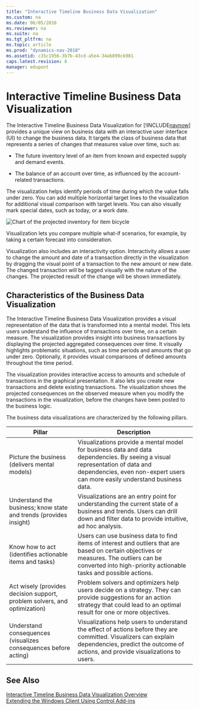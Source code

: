 ```yaml
---
title: "Interactive Timeline Business Data Visualization"
ms.custom: na
ms.date: 06/05/2016
ms.reviewer: na
ms.suite: na
ms.tgt_pltfrm: na
ms.topic: article
ms.prod: "dynamics-nav-2018"
ms.assetid: c35c1956-3b7b-43cd-a5e4-34ab899cb981
caps.latest.revision: 6
manager: edupont
---
```

# Interactive Timeline Business Data Visualization
The Interactive Timeline Business Data Visualization for [!INCLUDE[navnow](includes/navnow_md.md)] provides a unique view on business data with an interactive user interface \(UI\) to change the business data. It targets the class of business data that represents a series of changes that measures value over time, such as:  
  
-   The future inventory level of an item from known and expected supply and demand events.  
  
-   The balance of an account over time, as influenced by the account-related transactions.  
  
 The visualization helps identify periods of time during which the value falls under zero. You can add multiple horizontal target lines to the visualization for additional visual comparison with target levels. You can also visually mark special dates, such as today, or a work date.  
  
 ![Chart of the projected inventory for item bicycle](media/TimeLine_Viz_ProjectedInventoryBicyle.png "TimeLine\_Viz\_ProjectedInventoryBicyle")  
  
 Visualization lets you compare multiple what-if scenarios, for example, by taking a certain forecast into consideration.  
  
 Visualization also includes an interactivity option. Interactivity allows a user to change the amount and date of a transaction directly in the visualization by dragging the visual point of a transaction to the new amount or new date. The changed transaction will be tagged visually with the nature of the changes. The projected result of the change will be shown immediately.  
  
## Characteristics of the Business Data Visualization  
 The Interactive Timeline Business Data Visualization provides a visual representation of the data that is transformed into a mental model. This lets users understand the influence of transactions over time, on a certain measure. The visualization provides insight into business transactions by displaying the projected aggregated consequences over time. It visually highlights problematic situations, such as time periods and amounts that go under zero. Optionally, it provides visual comparisons of defined amounts throughout the time period.  
  
 The visualization provides interactive access to amounts and schedule of transactions in the graphical presentation. It also lets you create new transactions and delete existing transactions. The visualization shows the projected consequences on the observed measure when you modify the transactions in the visualization, before the changes have been posted to the business logic.  
  
 The business data visualizations are characterized by the following pillars.  
  
|Pillar|Description|  
|------------|-----------------|  
|Picture the business \(delivers mental models\)|Visualizations provide a mental model for business data and data dependencies. By seeing a visual representation of data and dependencies, even non-expert users can more easily understand business data.|  
|Understand the business; know state and trends \(provides insight\)|Visualizations are an entry point for understanding the current state of a business and trends. Users can drill down and filter data to provide intuitive, ad hoc analysis.|  
|Know how to act \(identifies actionable items and tasks\)|Users can use business data to find items of interest and outliers that are based on certain objectives or measures. The outliers can be converted into high-priority actionable tasks and possible actions.|  
|Act wisely \(provides decision support, problem solvers, and optimization\)|Problem solvers and optimizers help users decide on a strategy. They can provide suggestions for an action strategy that could lead to an optimal result for one or more objectives.|  
|Understand consequences \(visualizes consequences before acting\)|Visualizations help users to understand the effect of actions before they are committed. Visualizers can explain dependencies, predict the outcome of actions, and provide visualizations to users.|  
  
## See Also  
 [Interactive Timeline Business Data Visualization Overview](Interactive-Timeline-Business-Data-Visualization-Overview.md)   
 [Extending the Windows Client Using Control Add-ins](Extending-the-Windows-Client-Using-Control-Add-ins.md)